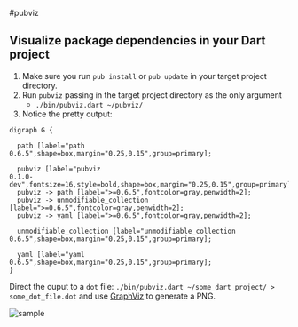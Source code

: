 #pubviz
## Visualize package dependencies in your Dart project

1. Make sure you run `pub install` or `pub update` in your target project directory.
1. Run `pubviz` passing in the target project directory as the only argument
    * `./bin/pubviz.dart ~/pubviz/`
1. Notice the pretty output:

```
digraph G {

  path [label="path
0.6.5",shape=box,margin="0.25,0.15",group=primary];

  pubviz [label="pubviz
0.1.0-dev",fontsize=16,style=bold,shape=box,margin="0.25,0.15",group=primary];
  pubviz -> path [label=">=0.6.5",fontcolor=gray,penwidth=2];
  pubviz -> unmodifiable_collection [label=">=0.6.5",fontcolor=gray,penwidth=2];
  pubviz -> yaml [label=">=0.6.5",fontcolor=gray,penwidth=2];

  unmodifiable_collection [label="unmodifiable_collection
0.6.5",shape=box,margin="0.25,0.15",group=primary];

  yaml [label="yaml
0.6.5",shape=box,margin="0.25,0.15",group=primary];
}
```

Direct the ouput to a `dot` file: `./bin/pubviz.dart ~/some_dart_project/ > some_dot_file.dot` and use [GraphViz](http://www.graphviz.org/) to generate a PNG.

![sample](https://raw.github.com/kevmoo/pubviz/master/docs/sample.png)
